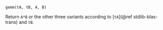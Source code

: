 ```
gemm(tA, tB, A, B)
```

Return `A*B` or the other three variants according to [`tA`](@ref stdlib-blas-trans) and `tB`.
